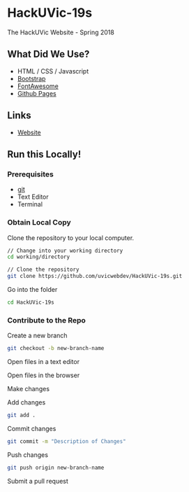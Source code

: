 # HackUVic-19s

The HackUVic Website - Spring 2018

## What Did We Use?

* HTML / CSS / Javascript
* [Bootstrap](https://getbootstrap.com/)
* [FontAwesome](https://fontawesome.com/)
* [Github Pages](https://pages.github.com/)

## Links

* [Website]()

## Run this Locally!

### Prerequisites

* [git](https://git-scm.com/)
* Text Editor
* Terminal

### Obtain Local Copy

Clone the repository to your local computer.

```bash
// Change into your working directory
cd working/directory

// Clone the repository
git clone https://github.com/uvicwebdev/HackUVic-19s.git
```

Go into the folder

```bash
cd HackUVic-19s
```

### Contribute to the Repo

Create a new branch

```bash
git checkout -b new-branch-name
```

Open files in a text editor

Open files in the browser

Make changes

Add changes

```bash
git add .
```

Commit changes

```bash
git commit -m "Description of Changes"
```

Push changes

```bash
git push origin new-branch-name
```

Submit a pull request
